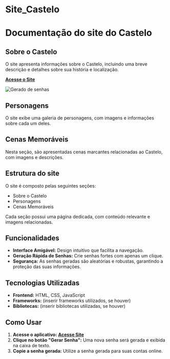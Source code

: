 # Site_Castelo


# Documentação do site do Castelo

## Sobre o Castelo
O site apresenta informações sobre o Castelo, incluindo uma breve descrição e detalhes sobre sua história e localização.

[**Acesse o Site**](https://fernandojesuss.github.io/Site_Castelo/)

![Gerado de senhas](https://github.com/FernandoJesuss/Site_Castelo/blob/main/img/site%20Castelo.png)

## Personagens
O site exibe uma galeria de personagens, com imagens e informações sobre cada um deles.

## Cenas Memoráveis
Nesta seção, são apresentadas cenas marcantes relacionadas ao Castelo, com imagens e descrições.

## Estrutura do site
O site é composto pelas seguintes seções:
- Sobre o Castelo
- Personagens
- Cenas Memoráveis

Cada seção possui uma página dedicada, com conteúdo relevante e imagens relacionadas.


## Funcionalidades

- **Interface Amigável:** Design intuitivo que facilita a navegação.
- **Geração Rápida de Senhas:** Crie senhas fortes com apenas um clique.
- **Segurança:** As senhas geradas são aleatórias e robustas, garantindo a proteção das suas informações.

## Tecnologias Utilizadas

- **Frontend:** HTML, CSS, JavaScript
- **Frameworks:** (inserir frameworks utilizados, se houver)
- **Bibliotecas:** (inserir bibliotecas utilizadas, se houver)

## Como Usar

1. **Acesse o aplicativo:** [**Acesse Site**](https://fernandojesuss.github.io/Site_Castelo/)
2. **Clique no botão "Gerar Senha":** Uma nova senha será gerada e exibida na caixa de texto.
3. **Copie a senha gerada:** Utilize a senha gerada para suas contas online.

